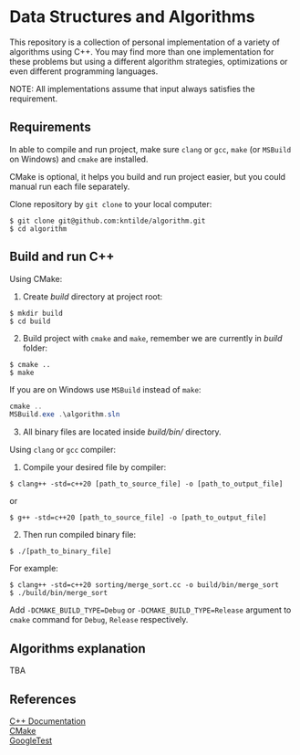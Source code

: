 # Data Structures and Algorithms
This repository is a collection of personal implementation of a variety of algorithms using C++. You may find more than one implementation for these problems but using a different algorithm strategies, optimizations or even different programming languages.

NOTE: All implementations assume that input always satisfies the requirement.

## Requirements
In able to compile and run project, make sure `clang` or `gcc`, `make` (or `MSBuild` on Windows) and `cmake` are installed.

CMake is optional, it helps you build and run project easier, but you could manual run each file separately.

Clone repository by `git clone` to your local computer:
```shell script
$ git clone git@github.com:kntilde/algorithm.git
$ cd algorithm
```

## Build and run C++
Using CMake:
1. Create _build_ directory at project root:
```shell script
$ mkdir build
$ cd build
```
2. Build project with `cmake` and `make`, remember we are currently in _build_ folder:
```shell script
$ cmake ..
$ make
```
If you are on Windows use `MSBuild` instead of `make`:
```powershell
cmake ..
MSBuild.exe .\algorithm.sln
```
3. All binary files are located inside _build/bin/_ directory.

Using `clang` or `gcc` compiler:
1. Compile your desired file by compiler:
```shell script
$ clang++ -std=c++20 [path_to_source_file] -o [path_to_output_file]
```
or
```shell script
$ g++ -std=c++20 [path_to_source_file] -o [path_to_output_file]
```
2. Then run compiled binary file:
```shell script
$ ./[path_to_binary_file]
```
For example:
```shell script
$ clang++ -std=c++20 sorting/merge_sort.cc -o build/bin/merge_sort
$ ./build/bin/merge_sort
```

Add `-DCMAKE_BUILD_TYPE=Debug` or `-DCMAKE_BUILD_TYPE=Release` argument to `cmake` command for `Debug`, `Release` respectively.

## Algorithms explanation
TBA

## References
[C++ Documentation](https://isocpp.org/) \
[CMake](https://cmake.org/documentation/) \
[GoogleTest](https://google.github.io/googletest/)
